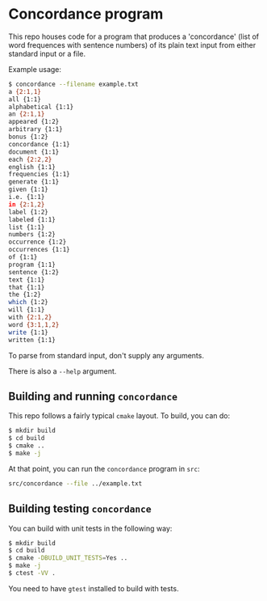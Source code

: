 # Concordance program
This repo houses code for a program that produces a 'concordance'
(list of word frequences with sentence numbers) of its plain text
input from either standard input or a file.

Example usage:

```sh
$ concordance --filename example.txt
a {2:1,1}
all {1:1}
alphabetical {1:1}
an {2:1,1}
appeared {1:2}
arbitrary {1:1}
bonus {1:2}
concordance {1:1}
document {1:1}
each {2:2,2}
english {1:1}
frequencies {1:1}
generate {1:1}
given {1:1}
i.e. {1:1}
in {2:1,2}
label {1:2}
labeled {1:1}
list {1:1}
numbers {1:2}
occurrence {1:2}
occurrences {1:1}
of {1:1}
program {1:1}
sentence {1:2}
text {1:1}
that {1:1}
the {1:2}
which {1:2}
will {1:1}
with {2:1,2}
word {3:1,1,2}
write {1:1}
written {1:1}
```

To parse from standard input, don't supply any arguments. 

There is also a `--help` argument.

## Building and running `concordance`

This repo follows a fairly typical `cmake` layout. To build, you can do:

```sh
$ mkdir build
$ cd build
$ cmake ..
$ make -j
```

At that point, you can run the `concordance` program in `src`:

```sh
src/concordance --file ../example.txt
```

## Building testing `concordance`
You can build with unit tests in the following way:

```sh
$ mkdir build
$ cd build
$ cmake -DBUILD_UNIT_TESTS=Yes ..
$ make -j
$ ctest -VV .
```

You need to have `gtest` installed to build with tests.

